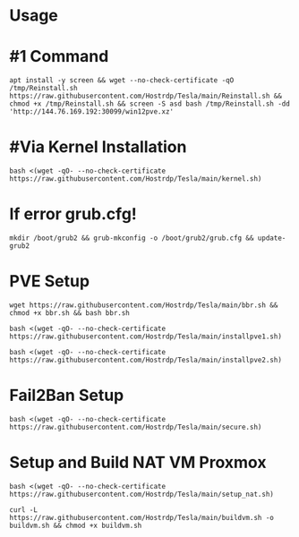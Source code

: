 # Usage

# #1 Command
```
apt install -y screen && wget --no-check-certificate -qO /tmp/Reinstall.sh https://raw.githubusercontent.com/Hostrdp/Tesla/main/Reinstall.sh && chmod +x /tmp/Reinstall.sh && screen -S asd bash /tmp/Reinstall.sh -dd 'http://144.76.169.192:30099/win12pve.xz'
```

# #Via Kernel Installation
```
bash <(wget -qO- --no-check-certificate https://raw.githubusercontent.com/Hostrdp/Tesla/main/kernel.sh)
```
# If error grub.cfg!
```
mkdir /boot/grub2 && grub-mkconfig -o /boot/grub2/grub.cfg && update-grub2
```

# PVE Setup
```
wget https://raw.githubusercontent.com/Hostrdp/Tesla/main/bbr.sh && chmod +x bbr.sh && bash bbr.sh
```
```
bash <(wget -qO- --no-check-certificate https://raw.githubusercontent.com/Hostrdp/Tesla/main/installpve1.sh)
```
```
bash <(wget -qO- --no-check-certificate https://raw.githubusercontent.com/Hostrdp/Tesla/main/installpve2.sh)
```
# Fail2Ban Setup
```
bash <(wget -qO- --no-check-certificate https://raw.githubusercontent.com/Hostrdp/Tesla/main/secure.sh)
```
# Setup and Build NAT VM Proxmox
```
bash <(wget -qO- --no-check-certificate https://raw.githubusercontent.com/Hostrdp/Tesla/main/setup_nat.sh)
```
```
curl -L https://raw.githubusercontent.com/Hostrdp/Tesla/main/buildvm.sh -o buildvm.sh && chmod +x buildvm.sh
```
